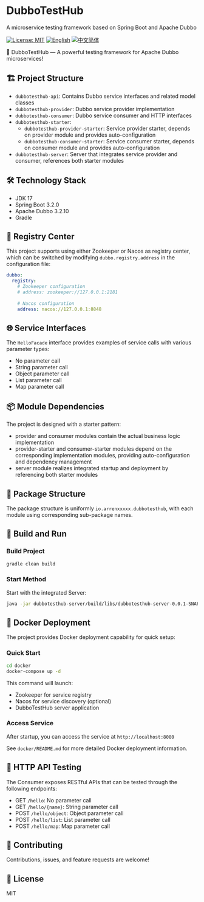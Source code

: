 # DubboTestHub

A microservice testing framework based on Spring Boot and Apache Dubbo

[![License: MIT](https://img.shields.io/badge/License-MIT-yellow.svg)](https://opensource.org/licenses/MIT)
[![English](https://img.shields.io/badge/Language-English-blue)](README.md)
[![中文简体](https://img.shields.io/badge/Language-简体中文-red)](README_zh.md)

🚀 DubboTestHub — A powerful testing framework for Apache Dubbo microservices!

## 🏗️ Project Structure

- `dubbotesthub-api`: Contains Dubbo service interfaces and related model classes
- `dubbotesthub-provider`: Dubbo service provider implementation
- `dubbotesthub-consumer`: Dubbo service consumer and HTTP interfaces
- `dubbotesthub-starter`: 
  - `dubbotesthub-provider-starter`: Service provider starter, depends on provider module and provides auto-configuration
  - `dubbotesthub-consumer-starter`: Service consumer starter, depends on consumer module and provides auto-configuration
- `dubbotesthub-server`: Server that integrates service provider and consumer, references both starter modules

## 🛠️ Technology Stack

- JDK 17
- Spring Boot 3.2.0
- Apache Dubbo 3.2.10
- Gradle

## 🔄 Registry Center

This project supports using either Zookeeper or Nacos as registry center, which can be switched by modifying `dubbo.registry.address` in the configuration file:

```yaml
dubbo:
  registry:
    # Zookeeper configuration
    # address: zookeeper://127.0.0.1:2181
    
    # Nacos configuration
    address: nacos://127.0.0.1:8848
```

## 🌐 Service Interfaces

The `HelloFacade` interface provides examples of service calls with various parameter types:

- No parameter call
- String parameter call
- Object parameter call
- List parameter call
- Map parameter call

## 📦 Module Dependencies

The project is designed with a starter pattern:
- provider and consumer modules contain the actual business logic implementation
- provider-starter and consumer-starter modules depend on the corresponding implementation modules, providing auto-configuration and dependency management
- server module realizes integrated startup and deployment by referencing both starter modules

## 📂 Package Structure

The package structure is uniformly `io.arrenxxxxx.dubbotesthub`, with each module using corresponding sub-package names.

## 🚀 Build and Run

### Build Project

```bash
gradle clean build
```

### Start Method

Start with the integrated Server:

```bash
java -jar dubbotesthub-server/build/libs/dubbotesthub-server-0.0.1-SNAPSHOT.jar
```

## 🐳 Docker Deployment

The project provides Docker deployment capability for quick setup:

### Quick Start

```bash
cd docker
docker-compose up -d
```

This command will launch:
- Zookeeper for service registry
- Nacos for service discovery (optional)
- DubboTestHub server application

### Access Service

After startup, you can access the service at `http://localhost:8080`

See `docker/README.md` for more detailed Docker deployment information.

## 🧪 HTTP API Testing

The Consumer exposes RESTful APIs that can be tested through the following endpoints:

- GET `/hello`: No parameter call
- GET `/hello/{name}`: String parameter call
- POST `/hello/object`: Object parameter call
- POST `/hello/list`: List parameter call
- POST `/hello/map`: Map parameter call

## 🤝 Contributing

Contributions, issues, and feature requests are welcome!

## 📄 License

MIT 